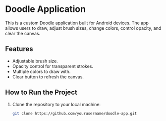 # Doodle Application

This is a custom Doodle application built for Android devices. The app allows users to draw, adjust brush sizes, change colors, control opacity, and clear the canvas.

## Features
- Adjustable brush size.
- Opacity control for transparent strokes.
- Multiple colors to draw with.
- Clear button to refresh the canvas.

## How to Run the Project
1. Clone the repository to your local machine:
   ```bash
   git clone https://github.com/yourusername/doodle-app.git
